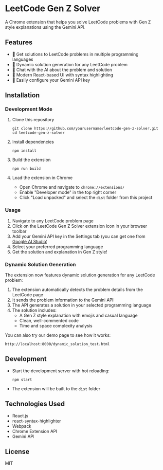 # LeetCode Gen Z Solver

A Chrome extension that helps you solve LeetCode problems with Gen Z style explanations using the Gemini API.

## Features

- 🚀 Get solutions to LeetCode problems in multiple programming languages
- 🧠 Dynamic solution generation for any LeetCode problem
- 💬 Chat with the AI about the problem and solution
- 🎨 Modern React-based UI with syntax highlighting
- 🔑 Easily configure your Gemini API key

## Installation

### Development Mode

1. Clone this repository
   ```
   git clone https://github.com/yourusername/leetcode-gen-z-solver.git
   cd leetcode-gen-z-solver
   ```

2. Install dependencies
   ```
   npm install
   ```

3. Build the extension
   ```
   npm run build
   ```

4. Load the extension in Chrome
   - Open Chrome and navigate to `chrome://extensions/`
   - Enable "Developer mode" in the top right corner
   - Click "Load unpacked" and select the `dist` folder from this project

### Usage

1. Navigate to any LeetCode problem page
2. Click on the LeetCode Gen Z Solver extension icon in your browser toolbar
3. Add your Gemini API key in the Settings tab (you can get one from [Google AI Studio](https://aistudio.google.com/app/apikey))
4. Select your preferred programming language
5. Get the solution and explanation in Gen Z style!

### Dynamic Solution Generation

The extension now features dynamic solution generation for any LeetCode problem:

1. The extension automatically detects the problem details from the LeetCode page
2. It sends the problem information to the Gemini API
3. The API generates a solution in your selected programming language
4. The solution includes:
   - A Gen Z style explanation with emojis and casual language
   - Clean, well-commented code
   - Time and space complexity analysis

You can also try our demo page to see how it works:
```
http://localhost:8000/dynamic_solution_test.html
```

## Development

- Start the development server with hot reloading:
  ```
  npm start
  ```

- The extension will be built to the `dist` folder

## Technologies Used

- React.js
- react-syntax-highlighter
- Webpack
- Chrome Extension API
- Gemini API

## License

MIT